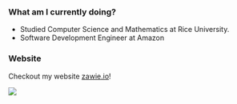 ### What am I currently doing?
- Studied Computer Science and Mathematics at Rice University.
- Software Development Engineer at Amazon

### Website
Checkout my website [zawie.io](https://zawie.io)!

 <img src="https://profile-counter.glitch.me/zawie/count.svg" />
